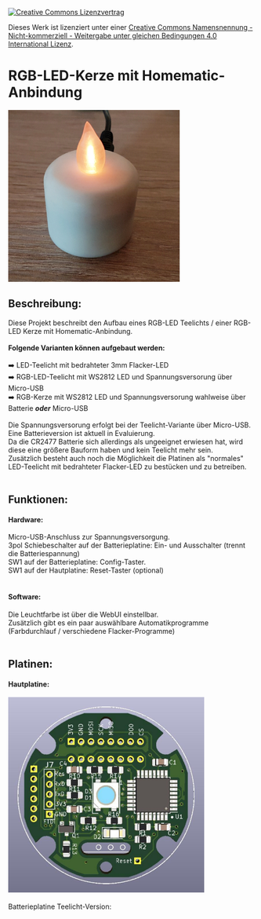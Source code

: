[![Creative Commons Lizenzvertrag](https://i.creativecommons.org/l/by-nc-sa/4.0/88x31.png)](http://creativecommons.org/licenses/by-nc-sa/4.0/)

Dieses Werk ist lizenziert unter einer [Creative Commons Namensnennung - Nicht-kommerziell - Weitergabe unter gleichen Bedingungen 4.0 International Lizenz](http://creativecommons.org/licenses/by-nc-sa/4.0/).

# RGB-LED-Kerze mit Homematic-Anbindung

<img src="images/RGB-LED-Candle.jpg" width="350">

## Beschreibung:
Diese Projekt beschreibt den Aufbau eines RGB-LED Teelichts / einer RGB-LED Kerze mit Homematic-Anbindung.<br>
<br>
**Folgende Varianten können aufgebaut werden:**<br>
<br>
:arrow_right: LED-Teelicht mit bedrahteter 3mm Flacker-LED<br>
:arrow_right: RGB-LED-Teelicht mit WS2812 LED und Spannungsversorung über Micro-USB<br>
:arrow_right: RGB-Kerze mit WS2812 LED und Spannungsversorung wahlweise über Batterie ***oder*** Micro-USB
<br>
<br>
Die Spannungsversorung erfolgt bei der Teelicht-Variante über Micro-USB.<br>
Eine Batterieversion ist aktuell in Evaluierung.<br>
Da die CR2477 Batterie sich allerdings als ungeeignet erwiesen hat, wird diese eine größere Bauform haben und kein Teelicht mehr sein.<br>
Zusätzlich besteht auch noch die Möglichkeit die Platinen als "normales" LED-Teelicht mit bedrahteter Flacker-LED zu bestücken und zu betreiben.<br>
<br>

## Funktionen:
#### Hardware:
Micro-USB-Anschluss zur Spannungsversorgung.<br>
3pol Schiebeschalter auf der Batterieplatine: Ein- und Ausschalter (trennt die Batteriespannung)<br>
SW1 auf der Batterieplatine: Config-Taster.<br>
SW1 auf der Hautplatine: Reset-Taster (optional)<br>
<br>
#### Software:
Die Leuchtfarbe ist über die WebUI einstellbar.<br>
Zusätzlich gibt es ein paar auswählbare Automatikprogramme (Farbdurchlauf / verschiedene Flacker-Programme)<br>
<br>

## Platinen:
#### Hautplatine:<br>
<img src="images/RGB-LED-Candle_Main-PCB.jpg" width="400">
<br>
<br>
Batterieplatine Teelicht-Version:<br>
